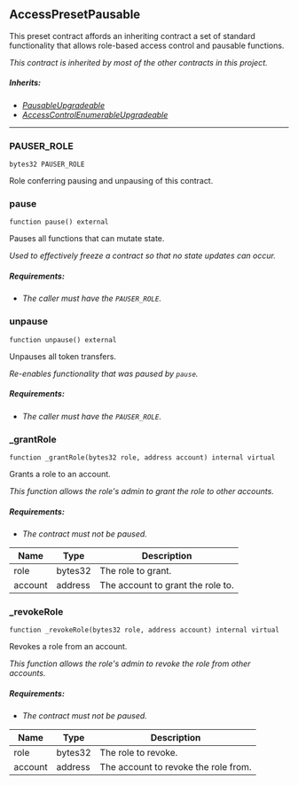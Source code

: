 ## AccessPresetPausable


This preset contract affords an inheriting contract a set of standard functionality that allows role-based
access control and pausable functions.

<i>This contract is inherited by most of the other contracts in this project.

##### Inherits:

- [PausableUpgradeable](https://docs.openzeppelin.com/contracts/4.x/api/security#Pausable)
- [AccessControlEnumerableUpgradeable](
https://docs.openzeppelin.com/contracts/4.x/api/access#AccessControlEnumerable)</i>



---

### PAUSER_ROLE

```solidity
bytes32 PAUSER_ROLE
```

Role conferring pausing and unpausing of this contract.




### pause

```solidity
function pause() external
```

Pauses all functions that can mutate state.

<i>Used to effectively freeze a contract so that no state updates can occur.

##### Requirements:

- The caller must have the `PAUSER_ROLE`.</i>



### unpause

```solidity
function unpause() external
```

Unpauses all token transfers.

<i>Re-enables functionality that was paused by `pause`.

##### Requirements:

- The caller must have the `PAUSER_ROLE`.</i>



### _grantRole

```solidity
function _grantRole(bytes32 role, address account) internal virtual
```

Grants a role to an account.

<i>This function allows the role's admin to grant the role to other accounts.

##### Requirements:

- The contract must not be paused.</i>

| Name | Type | Description |
| ---- | ---- | ----------- |
| role | bytes32 | The role to grant. |
| account | address | The account to grant the role to. |


### _revokeRole

```solidity
function _revokeRole(bytes32 role, address account) internal virtual
```

Revokes a role from an account.

<i>This function allows the role's admin to revoke the role from other accounts.

##### Requirements:

- The contract must not be paused.</i>

| Name | Type | Description |
| ---- | ---- | ----------- |
| role | bytes32 | The role to revoke. |
| account | address | The account to revoke the role from. |




